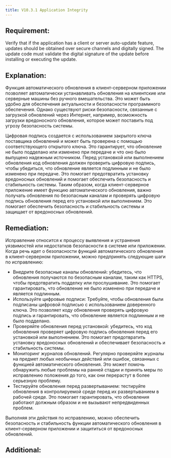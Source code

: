 ```yaml
---
title: V10.3.1 Application Integrity
---
```







## Requirement:

Verify that if the application has a client or server auto-update feature, updates should be obtained over secure channels and digitally signed. The update code must validate the digital signature of the update before installing or executing the update.

## Explanation:

Функция автоматического обновления в клиент-серверном приложении позволяет автоматически устанавливать обновления на клиентские или серверные машины без ручного вмешательства. Это может быть удобно для обеспечения актуальности и безопасности программного обеспечения. Однако существуют риски безопасности, связанные с загрузкой обновлений через Интернет, например, возможность загрузки вредоносного обновления, которое может поставить под угрозу безопасность системы. 

 Цифровая подпись создается с использованием закрытого ключа поставщика обновлений и может быть проверена с помощью соответствующего открытого ключа. Это гарантирует, что обновление не было подделано или изменено при передаче и что оно было выпущено надежным источником. Перед установкой или выполнением обновления код обновления должен проверить цифровую подпись, чтобы убедиться, что обновление является подлинным и не было изменено при передаче. Это помогает предотвратить установку вредоносных обновлений и помогает обеспечить безопасность и стабильность системы. Таким образом, когда клиент-серверное приложение имеет функцию автоматического обновления, важно получать обновления по безопасным каналам и проверять цифровую подпись обновления перед его установкой или выполнением. Это помогает обеспечить безопасность и стабильность системы и защищает от вредоносных обновлений.

## Remediation:

Исправление относится к процессу выявления и устранения уязвимостей или недостатков безопасности в системе или приложении. Когда речь идет о безопасности функций автоматического обновления в клиент-серверном приложении, можно предпринять следующие шаги по исправлению: 

- Внедрите безопасные каналы обновлений: убедитесь, что обновления получаются по безопасным каналам, таким как HTTPS, чтобы предотвратить подделку или прослушивание. Это помогает гарантировать, что обновление не было изменено при передаче и является подлинным. 
- Используйте цифровые подписи: Требуйте, чтобы обновления были подписаны цифровой подписью с использованием доверенного ключа. Это позволяет коду обновления проверять цифровую подпись и гарантировать, что обновление является подлинным и не было подделано. 
- Проверяйте обновления перед установкой: убедитесь, что код обновления проверяет цифровую подпись обновления перед его установкой или выполнением. Это помогает предотвратить установку вредоносных обновлений и обеспечивает безопасность и стабильность системы. 
- Мониторинг журналов обновлений. Регулярно проверяйте журналы на предмет любых необычных действий или ошибок, связанных с функцией автоматического обновления. Это может помочь обнаружить любые проблемы на ранней стадии и принять меры по исправлению положения до того, как они перерастут в более серьезную проблему. 
- Тестируйте обновления перед развертыванием: тестируйте обновления в контролируемой среде перед их развертыванием в рабочей среде. Это помогает гарантировать, что обновления работают должным образом и не вызывают непредвиденных проблем. 


Выполняя эти действия по исправлению, можно обеспечить безопасность и стабильность функции автоматического обновления в клиент-серверном приложении и защититься от вредоносных обновлений.

## Additional:




